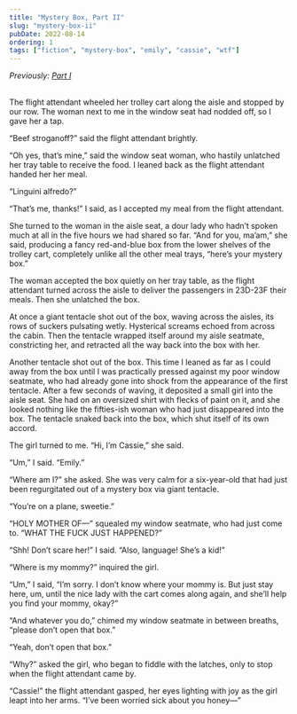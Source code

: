 ```yaml
---
title: "Mystery Box, Part II"
slug: "mystery-box-ii"
pubDate: 2022-08-14
ordering: 1
tags: ["fiction", "mystery-box", "emily", "cassie", "wtf"]
---
```


<div class="commentary">
<i>
Previously: <a href="/posts/2022/07/03/mystery-box-i/">Part I</a>
</i>
</div>

<br />

<span class="small-caps">The flight attendant wheeled her trolley cart</span> along the aisle and stopped by our row. The woman next to me in the window seat had nodded off, so I gave her a tap.

“Beef stroganoff?” said the flight attendant brightly.

“Oh yes, that’s mine,” said the window seat woman, who hastily unlatched her tray table to receive the food. I leaned back as the flight attendant handed her her meal.

“Linguini alfredo?”

“That’s me, thanks!” I said, as I accepted my meal from the flight attendant.

She turned to the woman in the aisle seat, a dour lady who hadn’t spoken much at all in the five hours we had shared so far. “And for you, ma’am,” she said, producing a fancy red-and-blue box from the lower shelves of the trolley cart, completely unlike all the other meal trays, “here’s your mystery box.”

The woman accepted the box quietly on her tray table, as the flight attendant turned across the aisle to deliver the passengers in 23D-23F their meals. Then she unlatched the box.

At once a giant tentacle shot out of the box, waving across the aisles, its rows of suckers pulsating wetly. Hysterical screams echoed from across the cabin. Then the tentacle wrapped itself around my aisle seatmate, constricting her, and retracted all the way back into the box with her.

Another tentacle shot out of the box. This time I leaned as far as I could away from the box until I was practically pressed against my poor window seatmate, who had already gone into shock from the appearance of the first tentacle. After a few seconds of waving, it deposited a small girl into the aisle seat. She had on an oversized shirt with flecks of paint on it, and she looked nothing like the fifties-ish woman who had just disappeared into the box. The tentacle snaked back into the box, which shut itself of its own accord.

The girl turned to me. “Hi, I’m Cassie,” she said.

“Um,” I said. “Emily.”

“Where am I?” she asked. She was very calm for a six-year-old that had just been regurgitated out of a mystery box via giant tentacle.

“You’re on a plane, sweetie.”

“HOLY MOTHER OF—” squealed my window seatmate, who had just come to. “WHAT THE FUCK JUST HAPPENED?”

“Shh! Don’t scare her!” I said. “Also, language! She’s a kid!”

“Where is my mommy?” inquired the girl.

“Um,” I said, “I’m sorry. I don’t know where your mommy is. But just stay here, um, until the nice lady with the cart comes along again, and she’ll help you find your mommy, okay?”

“And whatever you do,” chimed my window seatmate in between breaths, “please don’t open that box.”

“Yeah, don’t open that box.”

“Why?” asked the girl, who began to fiddle with the latches, only to stop when the flight attendant came by.

“Cassie!” the flight attendant gasped, her eyes lighting with joy as the girl leapt into her arms. “I’ve been worried sick about you honey—”